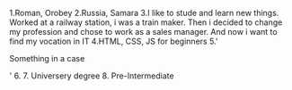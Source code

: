 1.Roman, Orobey
2.Russia, Samara
3.I like to stude and learn new things. Worked at a railway station, i was a train maker. Then i decided to change my profession and chose to work as a sales manager. And now i want to find my vocation in IT
4.HTML, CSS, JS for beginners
5.'<p>Something in a case </p>'
6.
7. Universery degree
8. Pre-Intermediate
